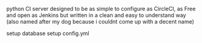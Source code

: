 python CI server designed to be as simple to configure as CircleCI, 
as Free and open as Jenkins but written in a clean and easy to 
understand way (also named after my dog because i couldnt come up with a decent name)

setup database
setup config.yml